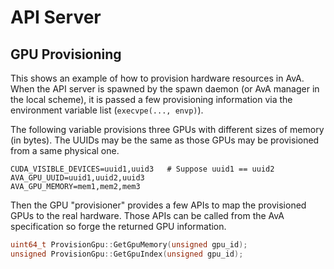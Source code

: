 API Server
==========

GPU Provisioning
----------------

This shows an example of how to provision hardware resources in AvA.
When the API server is spawned by the spawn daemon (or AvA manager in the local
scheme), it is passed a few provisioning information via the environment variable
list (`execvpe(..., envp)`).

The following variable provisions three GPUs with different sizes of memory (in
bytes). The UUIDs may be the same as those GPUs may be provisioned from a same
physical one.

```shell
CUDA_VISIBLE_DEVICES=uuid1,uuid3   # Suppose uuid1 == uuid2
AVA_GPU_UUID=uuid1,uuid2,uuid3
AVA_GPU_MEMORY=mem1,mem2,mem3
```

Then the GPU "provisioner" provides a few APIs to map the provisioned GPUs to
the real hardware. Those APIs can be called from the AvA specification so forge
the returned GPU information.

```c
uint64_t ProvisionGpu::GetGpuMemory(unsigned gpu_id);
unsigned ProvisionGpu::GetGpuIndex(unsigned gpu_id);
```
